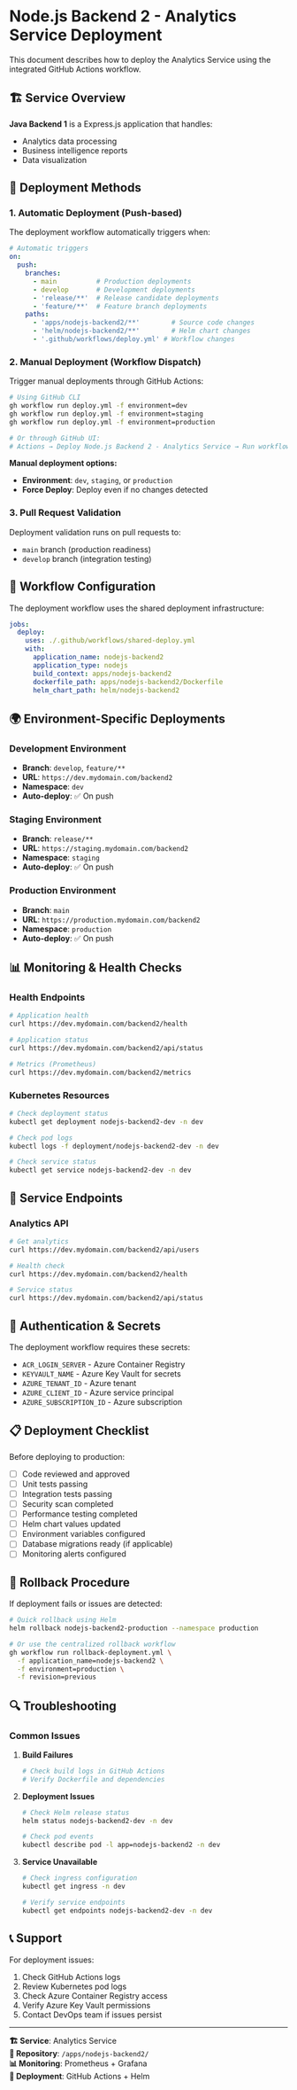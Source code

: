 # Node.js Backend 2 - Analytics Service Deployment

This document describes how to deploy the Analytics Service using the integrated GitHub Actions workflow.

## 🏗️ **Service Overview**

**Java Backend 1** is a Express.js application that handles:
- Analytics data processing
- Business intelligence reports
- Data visualization

## 🚀 **Deployment Methods**

### 1. **Automatic Deployment (Push-based)**

The deployment workflow automatically triggers when:

```yaml
# Automatic triggers
on:
  push:
    branches:
      - main          # Production deployments
      - develop       # Development deployments
      - 'release/**'  # Release candidate deployments
      - 'feature/**'  # Feature branch deployments
    paths:
      - 'apps/nodejs-backend2/**'        # Source code changes
      - 'helm/nodejs-backend2/**'        # Helm chart changes
      - '.github/workflows/deploy.yml' # Workflow changes
```

### 2. **Manual Deployment (Workflow Dispatch)**

Trigger manual deployments through GitHub Actions:

```bash
# Using GitHub CLI
gh workflow run deploy.yml -f environment=dev
gh workflow run deploy.yml -f environment=staging
gh workflow run deploy.yml -f environment=production

# Or through GitHub UI:
# Actions → Deploy Node.js Backend 2 - Analytics Service → Run workflow
```

**Manual deployment options:**
- **Environment**: `dev`, `staging`, or `production`
- **Force Deploy**: Deploy even if no changes detected

### 3. **Pull Request Validation**

Deployment validation runs on pull requests to:
- `main` branch (production readiness)
- `develop` branch (integration testing)

## 🔧 **Workflow Configuration**

The deployment workflow uses the shared deployment infrastructure:

```yaml
jobs:
  deploy:
    uses: ./.github/workflows/shared-deploy.yml
    with:
      application_name: nodejs-backend2
      application_type: nodejs
      build_context: apps/nodejs-backend2
      dockerfile_path: apps/nodejs-backend2/Dockerfile
      helm_chart_path: helm/nodejs-backend2
```

## 🌍 **Environment-Specific Deployments**

### Development Environment
- **Branch**: `develop`, `feature/**`
- **URL**: `https://dev.mydomain.com/backend2`
- **Namespace**: `dev`
- **Auto-deploy**: ✅ On push

### Staging Environment
- **Branch**: `release/**`
- **URL**: `https://staging.mydomain.com/backend2`
- **Namespace**: `staging`
- **Auto-deploy**: ✅ On push

### Production Environment
- **Branch**: `main`
- **URL**: `https://production.mydomain.com/backend2`
- **Namespace**: `production`
- **Auto-deploy**: ✅ On push

## 📊 **Monitoring & Health Checks**

### Health Endpoints
```bash
# Application health
curl https://dev.mydomain.com/backend2/health

# Application status
curl https://dev.mydomain.com/backend2/api/status

# Metrics (Prometheus)
curl https://dev.mydomain.com/backend2/metrics
```

### Kubernetes Resources
```bash
# Check deployment status
kubectl get deployment nodejs-backend2-dev -n dev

# Check pod logs
kubectl logs -f deployment/nodejs-backend2-dev -n dev

# Check service status
kubectl get service nodejs-backend2-dev -n dev
```

## 🎯 **Service Endpoints**

### Analytics API
```bash
# Get analytics
curl https://dev.mydomain.com/backend2/api/users

# Health check
curl https://dev.mydomain.com/backend2/health

# Service status
curl https://dev.mydomain.com/backend2/api/status
```

## 🔐 **Authentication & Secrets**

The deployment workflow requires these secrets:
- `ACR_LOGIN_SERVER` - Azure Container Registry
- `KEYVAULT_NAME` - Azure Key Vault for secrets
- `AZURE_TENANT_ID` - Azure tenant
- `AZURE_CLIENT_ID` - Azure service principal
- `AZURE_SUBSCRIPTION_ID` - Azure subscription

## 📋 **Deployment Checklist**

Before deploying to production:

- [ ] Code reviewed and approved
- [ ] Unit tests passing
- [ ] Integration tests passing
- [ ] Security scan completed
- [ ] Performance testing completed
- [ ] Helm chart values updated
- [ ] Environment variables configured
- [ ] Database migrations ready (if applicable)
- [ ] Monitoring alerts configured

## 🚨 **Rollback Procedure**

If deployment fails or issues are detected:

```bash
# Quick rollback using Helm
helm rollback nodejs-backend2-production --namespace production

# Or use the centralized rollback workflow
gh workflow run rollback-deployment.yml \
  -f application_name=nodejs-backend2 \
  -f environment=production \
  -f revision=previous
```

## 🔍 **Troubleshooting**

### Common Issues

1. **Build Failures**
   ```bash
   # Check build logs in GitHub Actions
   # Verify Dockerfile and dependencies
   ```

2. **Deployment Issues**
   ```bash
   # Check Helm release status
   helm status nodejs-backend2-dev -n dev
   
   # Check pod events
   kubectl describe pod -l app=nodejs-backend2 -n dev
   ```

3. **Service Unavailable**
   ```bash
   # Check ingress configuration
   kubectl get ingress -n dev
   
   # Verify service endpoints
   kubectl get endpoints nodejs-backend2-dev -n dev
   ```

## 📞 **Support**

For deployment issues:
1. Check GitHub Actions logs
2. Review Kubernetes pod logs
3. Check Azure Container Registry access
4. Verify Azure Key Vault permissions
5. Contact DevOps team if issues persist

---

**🏗️ Service**: Analytics Service  
**🔗 Repository**: `/apps/nodejs-backend2/`  
**📊 Monitoring**: Prometheus + Grafana  
**🚀 Deployment**: GitHub Actions + Helm